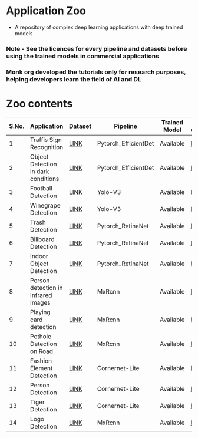 # Application Zoo

  - A repository of complex deep learning applications with deep trained models
  
  
### Note - See the licences for every pipeline and datasets before using the trained models in commercial applications

### Monk org developed the tutorials only for research purposes, helping developers learn the field of AI and DL



# Zoo contents


| S.No. | Application                         | Dataset                                                              | Pipeline             | Trained Model | How to use/create                                                                                                                                                                              |
|-------|-------------------------------------|----------------------------------------------------------------------|----------------------|---------------|------------------------------------------------------------------------------------------------------------------------------------------------------------------------------------------------|
| 1     | Traffis Sign Recognition            | [LINK](http://cvrr.ucsd.edu/LISA/lisa-traffic-sign-dataset.html)     | Pytorch_EfficientDet | Available     | [LINK](https://github.com/Tessellate-Imaging/Monk_Object_Detection/blob/master/example_zoo/Example%20-%20LISA%20Traffic%20Sign%20Recognition%20(Multi-GPU).ipynb)                              |
| 2     | Object Detection in dark conditions | [LINK](https://github.com/cs-chan/Exclusively-Dark-Image-Dataset)    | Pytorch_EfficientDet | Available     | [LINK](https://github.com/Tessellate-Imaging/Monk_Object_Detection/blob/master/example_zoo/Example%20-%20Object%20Detection%20in%20low%20lighting%20conditions.ipynb)                          |
| 3     | Football Detection                  | [LINK](https://storage.googleapis.com/openimages/web/index.html)     | Yolo-V3              | Available     | [LINK](https://github.com/Tessellate-Imaging/Monk_Object_Detection/blob/master/application_model_zoo/Example%20-%20FootBall%20detection.ipynb)                                                 |
| 4     | Winegrape Detection                 | [LINK](https://github.com/thsant/wgisd)                              | Yolo-V3              | Available     | [LINK](https://github.com/Tessellate-Imaging/Monk_Object_Detection/blob/master/application_model_zoo/Example%20-%20Wine%20Grape%20Instance%20Detection%20Dataset.ipynb)                        |
| 5     | Trash Detection                     | [LINK](http://tacodataset.org/)                                      | Pytorch_RetinaNet    | Available     | [LINK](https://github.com/Tessellate-Imaging/Monk_Object_Detection/blob/master/application_model_zoo/Example%20-%20Trash%20(Waste)%20Detection.ipynb)                                          |
| 6     | Billboard Detection                 | [LINK](https://storage.googleapis.com/openimages/web/index.html)     | Pytorch_RetinaNet    | Available     | [LINK](https://github.com/Tessellate-Imaging/Monk_Object_Detection/blob/master/application_model_zoo/Example%20-%20Billboard%20(Hoarding%20detection).ipynb)                                   |
| 7     | Indoor Object Detection             | [LINK](https://storage.googleapis.com/openimages/web/index.html)     | Pytorch_RetinaNet    | Available     | [LINK](https://github.com/Tessellate-Imaging/Monk_Object_Detection/blob/master/application_model_zoo/Example%20-%20Indoor%20Image%20Object%20Detection%20and%20Tagging.ipynb)                  |
| 8     | Person detection in Infrared Images | [LINK](https://camel.ece.gatech.edu/)                                | MxRcnn               | Available     | [LINK](https://github.com/Tessellate-Imaging/Monk_Object_Detection/blob/master/application_model_zoo/Example%20-%20person%20detection%20in%20infrared%20images.ipynb)                          |
| 9     | Playing card detection              | [LINK](https://www.kaggle.com/luantm/playing-card)                   | MxRcnn               | Available     | [LINK](https://github.com/Tessellate-Imaging/Monk_Object_Detection/blob/master/application_model_zoo/Example%20-%20playing%20card%20detection.ipynb)                                           |
| 10    | Pothole Detection on Road           | [LINK](https://www.kaggle.com/chitholian/annotated-potholes-dataset) | MxRcnn               | Available     | [LINK](https://github.com/Tessellate-Imaging/Monk_Object_Detection/blob/master/application_model_zoo/Example%20-%20Pothole%20detection%20on%20roads.ipynb)                                     |
| 11    | Fashion Element Detection           | [LINK](https://github.com/switchablenorms/DeepFashion2)              | Cornernet-Lite       | Available     | [LINK](https://github.com/Tessellate-Imaging/Monk_Object_Detection/blob/master/application_model_zoo/Example%20-%20Fashion%20detector%20on%20DeepFashion2%20Dataset.ipynb)                     |
| 12    | Person Detection                    | [LINK](https://wider-challenge.org/2019.html)                        | Cornernet-Lite       | Available     | [LINK](https://github.com/Tessellate-Imaging/Monk_Object_Detection/blob/master/application_model_zoo/Example%20-%20Person%20Detection%20on%20WIDER%20Dataset.ipynb)                            |
| 13    | Tiger Detection                     | [LINK](https://storage.googleapis.com/openimages/web/index.html)     | Cornernet-Lite       | Available     | [LINK](https://github.com/Tessellate-Imaging/Monk_Object_Detection/blob/master/application_model_zoo/Example%20-%20Tiger%20detection%20using%20Cornernet-Saccade%20(No%20Val%20Dataset).ipynb) |
| 14    | Logo Detection                      | [LINK](https://qmul-openlogo.github.io/)                             | MxRcnn               | Available     | [LINK](https://github.com/Tessellate-Imaging/Monk_Object_Detection/blob/master/application_model_zoo/Example%20-%20logo%20detection.ipynb)                                                     |
